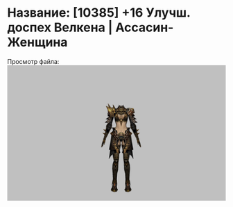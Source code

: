 # Название: [10385] +16 Улучш. доспех Велкена | Ассасин-Женщина

Просмотр файла:
![p070021.png](p070021.png)